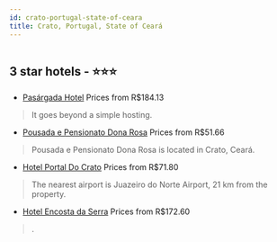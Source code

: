 ```yaml
---
id: crato-portugal-state-of-ceara
title: Crato, Portugal, State of Ceará
---
```


<center><img src="https://static.hotelurbano.com/reservas/prod0/8/8269/5925cbce32a8a_pasargada-hotel.JPG" alt="" /></center>


##  3 star hotels - ⭐️⭐️⭐️

-    [Pasárgada Hotel](https://us.hurb.com/hotels/crato-portugal/pasargada-hotel-8269?cmp=18055) Prices from R$184.13
   > It goes beyond a simple hosting.
-    [Pousada e Pensionato Dona Rosa](https://us.hurb.com/hotels/crato-portugal/pousada-e-pensionato-dona-rosa-18040?cmp=18055) Prices from R$51.66
   > Pousada e Pensionato Dona Rosa is located in Crato, Ceará.
-    [Hotel Portal Do Crato](https://us.hurb.com/hotels/crato-portugal/hotel-portal-do-crato-16931?cmp=18055) Prices from R$71.80
   > The nearest airport is Juazeiro do Norte Airport, 21 km from the property.
-    [Hotel Encosta da Serra](https://us.hurb.com/hotels/crato-portugal/hotel-encosta-da-serra-8697?cmp=18055) Prices from R$172.60
   > .
